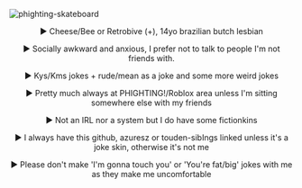 ![phighting-skateboard](https://github.com/user-attachments/assets/8c5c3feb-a2fe-4d4d-b23f-95be5ddbab31)

<p align="center">
► Cheese/Bee or Retrobive (+), 14yo brazilian butch lesbian
</p>
<p align="center">
  ► Socially awkward and anxious, I prefer not to talk to people I'm not friends with.
</p>
<p align="center">
► Kys/Kms jokes + rude/mean as a joke and some more weird jokes 
</p>
<p align="center">
► Pretty much always at PHIGHTING!/Roblox area unless I'm sitting somewhere else with my friends
</p>
<p align="center">
► Not an IRL nor a system but I do have some fictionkins
</p>
<p align="center">
► I always have this github, azuresz or touden-sibIngs linked unless it's a joke skin, otherwise it's not me
</p>
<p align="center">
  ► Please don't make 'I'm gonna touch you' or 'You're fat/big' jokes with me as they make me uncomfortable 
</p>

